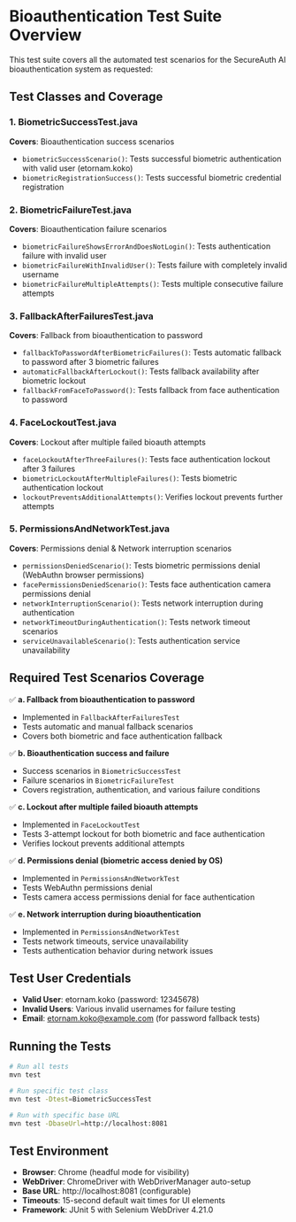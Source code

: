 # Bioauthentication Test Suite Overview

This test suite covers all the automated test scenarios for the SecureAuth AI bioauthentication system as requested:

## Test Classes and Coverage

### 1. BiometricSuccessTest.java
**Covers**: Bioauthentication success scenarios
- `biometricSuccessScenario()`: Tests successful biometric authentication with valid user (etornam.koko)
- `biometricRegistrationSuccess()`: Tests successful biometric credential registration

### 2. BiometricFailureTest.java  
**Covers**: Bioauthentication failure scenarios
- `biometricFailureShowsErrorAndDoesNotLogin()`: Tests authentication failure with invalid user
- `biometricFailureWithInvalidUser()`: Tests failure with completely invalid username
- `biometricFailureMultipleAttempts()`: Tests multiple consecutive failure attempts

### 3. FallbackAfterFailuresTest.java
**Covers**: Fallback from bioauthentication to password
- `fallbackToPasswordAfterBiometricFailures()`: Tests automatic fallback to password after 3 biometric failures
- `automaticFallbackAfterLockout()`: Tests fallback availability after biometric lockout
- `fallbackFromFaceToPassword()`: Tests fallback from face authentication to password

### 4. FaceLockoutTest.java
**Covers**: Lockout after multiple failed bioauth attempts  
- `faceLockoutAfterThreeFailures()`: Tests face authentication lockout after 3 failures
- `biometricLockoutAfterMultipleFailures()`: Tests biometric authentication lockout
- `lockoutPreventsAdditionalAttempts()`: Verifies lockout prevents further attempts

### 5. PermissionsAndNetworkTest.java
**Covers**: Permissions denial & Network interruption scenarios
- `permissionsDeniedScenario()`: Tests biometric permissions denial (WebAuthn browser permissions)
- `facePermissionsDeniedScenario()`: Tests face authentication camera permissions denial
- `networkInterruptionScenario()`: Tests network interruption during authentication
- `networkTimeoutDuringAuthentication()`: Tests network timeout scenarios  
- `serviceUnavailableScenario()`: Tests authentication service unavailability

## Required Test Scenarios Coverage

✅ **a. Fallback from bioauthentication to password**
- Implemented in `FallbackAfterFailuresTest`
- Tests automatic and manual fallback scenarios
- Covers both biometric and face authentication fallback

✅ **b. Bioauthentication success and failure**  
- Success scenarios in `BiometricSuccessTest`
- Failure scenarios in `BiometricFailureTest`
- Covers registration, authentication, and various failure conditions

✅ **c. Lockout after multiple failed bioauth attempts**
- Implemented in `FaceLockoutTest` 
- Tests 3-attempt lockout for both biometric and face authentication
- Verifies lockout prevents additional attempts

✅ **d. Permissions denial (biometric access denied by OS)**
- Implemented in `PermissionsAndNetworkTest`
- Tests WebAuthn permissions denial
- Tests camera access permissions denial for face authentication

✅ **e. Network interruption during bioauthentication**
- Implemented in `PermissionsAndNetworkTest`
- Tests network timeouts, service unavailability
- Tests authentication behavior during network issues

## Test User Credentials

- **Valid User**: etornam.koko (password: 12345678)
- **Invalid Users**: Various invalid usernames for failure testing
- **Email**: etornam.koko@example.com (for password fallback tests)

## Running the Tests

```bash
# Run all tests
mvn test

# Run specific test class
mvn test -Dtest=BiometricSuccessTest

# Run with specific base URL
mvn test -DbaseUrl=http://localhost:8081
```

## Test Environment

- **Browser**: Chrome (headful mode for visibility)
- **WebDriver**: ChromeDriver with WebDriverManager auto-setup
- **Base URL**: http://localhost:8081 (configurable)
- **Timeouts**: 15-second default wait times for UI elements
- **Framework**: JUnit 5 with Selenium WebDriver 4.21.0